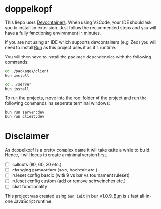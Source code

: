 # doppelkopf

This Repo uses [Devcontainers](https://containers.dev/). When using VSCode, your IDE should ask you to install an extension. Just follow the recommended steps and you will have a fully functioning environment in minutes.

If you are not using an IDE which supports devcontainers (e.g. Zed) you will need to install [Bun](https://bun.sh/docs/installation) as this project uses it as it´s runtime.

You will then have to install the package dependencies with the following commands:

```bash
cd ./packages/client
bun install

cd ../server
bun install
```

To run the projects, move into the root folder of the project and run the following commands ins seperate terminal windows:

```bash
bun run server:dev
bun run client:dev
```

# Disclaimer

As doppelkopf is a pretty complex game it will take quite a while to build. Hence, I will focus to create a minimal version first.

- [ ] callouts (90, 60, 30 etc.)
- [ ] changing gameorders (solo, hochzeit etc.)
- [ ] ruleset config bascic (with 9 vs bar vs tournament ruleset)
- [ ] ruleset config custom (add or remove schweinchen etc.)
- [ ] chat functionality

This project was created using `bun init` in bun v1.0.9. [Bun](https://bun.sh) is a fast all-in-one JavaScript runtime.
